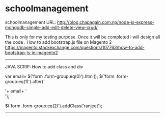 # schoolmanagement
schoolmanagement
URL:   http://blog.chapagain.com.np/node-js-express-mongodb-simple-add-edit-delete-view-crud/


This is only for my testing purpose. Once it will be completed I will design all the code .
How to add bootstrap.js file on Magento 2
https://magento.stackexchange.com/questions/107763/how-to-add-bootstrap-js-in-magento2
********************************************
JAVA SCRIP: How to add class and div

var email= $('form .form-group:eq(0)').html();
$('form .form-group:eq(1)').after('<div class="form-group">'+ email+ '</div>');


$('form .form-group:eq(2)').addClass('ranjeet');

********************************************
